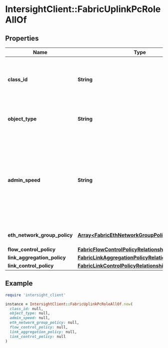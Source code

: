 # IntersightClient::FabricUplinkPcRoleAllOf

## Properties

| Name | Type | Description | Notes |
| ---- | ---- | ----------- | ----- |
| **class_id** | **String** | The fully-qualified name of the instantiated, concrete type. This property is used as a discriminator to identify the type of the payload when marshaling and unmarshaling data. | [default to &#39;fabric.UplinkPcRole&#39;] |
| **object_type** | **String** | The fully-qualified name of the instantiated, concrete type. The value should be the same as the &#39;ClassId&#39; property. | [default to &#39;fabric.UplinkPcRole&#39;] |
| **admin_speed** | **String** | Admin configured speed for the port. * &#x60;Auto&#x60; - Admin configurable speed AUTO ( default ). * &#x60;1Gbps&#x60; - Admin configurable speed 1Gbps. * &#x60;10Gbps&#x60; - Admin configurable speed 10Gbps. * &#x60;25Gbps&#x60; - Admin configurable speed 25Gbps. * &#x60;40Gbps&#x60; - Admin configurable speed 40Gbps. * &#x60;100Gbps&#x60; - Admin configurable speed 100Gbps. | [optional][default to &#39;Auto&#39;] |
| **eth_network_group_policy** | [**Array&lt;FabricEthNetworkGroupPolicyRelationship&gt;**](FabricEthNetworkGroupPolicyRelationship.md) | An array of relationships to fabricEthNetworkGroupPolicy resources. | [optional] |
| **flow_control_policy** | [**FabricFlowControlPolicyRelationship**](FabricFlowControlPolicyRelationship.md) |  | [optional] |
| **link_aggregation_policy** | [**FabricLinkAggregationPolicyRelationship**](FabricLinkAggregationPolicyRelationship.md) |  | [optional] |
| **link_control_policy** | [**FabricLinkControlPolicyRelationship**](FabricLinkControlPolicyRelationship.md) |  | [optional] |

## Example

```ruby
require 'intersight_client'

instance = IntersightClient::FabricUplinkPcRoleAllOf.new(
  class_id: null,
  object_type: null,
  admin_speed: null,
  eth_network_group_policy: null,
  flow_control_policy: null,
  link_aggregation_policy: null,
  link_control_policy: null
)
```

